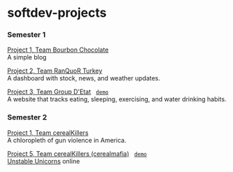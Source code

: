 # softdev-projects

### Semester 1
[Project 1, Team Bourbon Chocolate](https://github.com/dkeriazisStuy/Bourbon-Chocolate_Blog)  
A simple blog

[Project 2, Team RanQuoR Turkey](https://github.com/ryan-aday/RanQuoR-Turkey--adayR-mohriC-ngR-zhouQ)  
A dashboard with stock, news, and weather updates.

[Project 3, Team Group D'Etat](https://github.com/rachel-ng/group-d-etat) &nbsp; [`demo`](https://youtu.be/scxOejkwvTg)  
A website that tracks eating, sleeping, exercising, and water drinking habits.

### Semester 2 
[Project 1, Team cerealKillers](https://github.com/ibelkebir/GV-data-visualization)  
A chloropleth of gun violence in America.

[Project 5, Team cerealKillers (cerealmafia)](https://github.com/tfabiha/Softdev-Semester-2-Final-Project) &nbsp; [`demo`](https://youtu.be/9pRBHhTHaGg)  
[Unstable Unicorns](https://www.unstablegames.com/collections/unstable-unicorns) online
<!-- [CDN](https://github.com/tfabiha/unstablepics) -->

